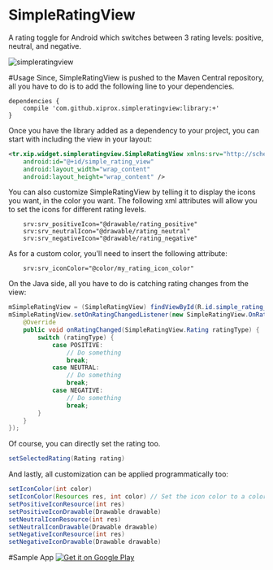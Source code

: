SimpleRatingView
================

A rating toggle for Android which switches between 3 rating levels: positive, neutral, and negative.

![simpleratingview](https://cloud.githubusercontent.com/assets/2550945/5184090/c143e70e-74b4-11e4-8bfa-a7ec17416d05.gif)

#Usage
Since, SimpleRatingView is pushed to the Maven Central repository, all you have to do is to add the following line to your dependencies.

```
dependencies {
    compile 'com.github.xiprox.simpleratingview:library:+'
}
```

Once you have the library added as a dependency to your project, you can start with including the view in your layout:
```xml
<tr.xip.widget.simpleratingview.SimpleRatingView xmlns:srv="http://schemas.android.com/apk/res-auto"
    android:id="@+id/simple_rating_view"
    android:layout_width="wrap_content"
    android:layout_height="wrap_content" />
```
You can also customize SimpleRatingView by telling it to display the icons you want, in the color you want. The following xml attributes will allow you to set the icons for different rating levels.
```
    srv:srv_positiveIcon="@drawable/rating_positive"
    srv:srv_neutralIcon="@drawable/rating_neutral"
    srv:srv_negativeIcon="@drawable/rating_negative"
```
As for a custom color, you'll need to insert the following attribute:
```
    srv:srv_iconColor="@color/my_rating_icon_color"
```

On the Java side, all you have to do is catching rating changes from the view:
```java
mSimpleRatingView = (SimpleRatingView) findViewById(R.id.simple_rating_view);
mSimpleRatingView.setOnRatingChangedListener(new SimpleRatingView.OnRatingChangeListener() {
    @Override
    public void onRatingChanged(SimpleRatingView.Rating ratingType) {
        switch (ratingType) {
            case POSITIVE:
                // Do something
                break;
            case NEUTRAL:
                // Do something
                break;
            case NEGATIVE:
                // Do something
                break;
        }
    }
});
```
Of course, you can directly set the rating too.
```java
setSelectedRating(Rating rating)
```

And lastly, all customization can be applied programmatically too:
```java
setIconColor(int color)
setIconColor(Resources res, int color) // Set the icon color to a color resource
setPositiveIconResource(int res)
setPositiveIconDrawable(Drawable drawable)
setNeutralIconResource(int res)
setNeutralIconDrawable(Drawable drawable)
setNegativeIconResource(int res)
setNegativeIconDrawable(Drawable drawable)
```

#Sample App
<a href="https://play.google.com/store/apps/details?id=tr.xip.widget.simpleratingview.sample">
  <img alt="Get it on Google Play"
       src="https://developer.android.com/images/brand/en_generic_rgb_wo_45.png" />
</a>
